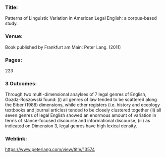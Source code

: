 ### Title: 
Patterns of Linguistic Variation in American Legal English: a corpus-based study.

### Venue:
Book published by Frankfurt am Main: Peter Lang. (2011)

### Pages:
223

### 3 Outcomes: 
Through two multi-dimensional anaylses of 7 legal genres of English, Gozdz-Roszowski found: (i) all genres of law tended to be scattered along the Biber (1988) dimensions, while other registers (i.e. history and eceology textbooks and journal articles) tended to be closely clustered together (ii) all seven genres of legal English showed an enormous amount of variation in terms of stance-focused discourse and informational discourse, (iii) as indicated on Dimension 3, legal genres have high lexical density.

### Weblink:
https://www.peterlang.com/view/title/13574
